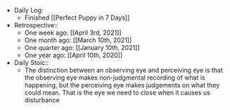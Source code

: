 - Daily Log:
    - Finished [[Perfect Puppy in 7 Days]]
- Retrospective::
    - One week ago: [[April 3rd, 2021]]
    - One month ago: [[March 10th, 2021]]
    - One quarter ago: [[January 10th, 2021]]
    - One year ago: [[April 10th, 2020]]
- Daily Stoic::
    - The distinction between an observing eye and perceiving eye is that the observing eye makes non-judgmental recording of what is happening, but the perceiving eye makes judgements on what they could mean. That is the eye we need to close when it causes us disturbance
